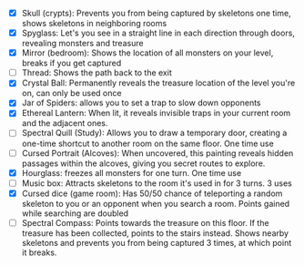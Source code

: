 - [x] Skull (crypts): Prevents you from being captured by skeletons one time,
      shows skeletons in neighboring rooms
- [x] Spyglass: Let's you see in a straight line in each direction through
      doors, revealing monsters and treasure
- [x] Mirror (bedroom): Shows the location of all monsters on your level, breaks
      if you get captured
- [ ] Thread: Shows the path back to the exit
- [x] Crystal Ball: Permanently reveals the treasure location of the level
      you're on, can only be used once
- [x] Jar of Spiders: allows you to set a trap to slow down opponents
- [x] Ethereal Lantern: When lit, it reveals invisible traps in your current
      room and the adjacent ones.
- [ ] Spectral Quill (Study): Allows you to draw a temporary door, creating a
      one-time shortcut to another room on the same floor. One time use
- [ ] Cursed Portrait (Alcoves): When uncovered, this painting reveals hidden
      passages within the alcoves, giving you secret routes to explore.
- [x] Hourglass: freezes all monsters for one turn. One time use
- [ ] Music box: Attracts skeletons to the room it's used in for 3 turns. 3 uses
- [x] Cursed dice (game room): Has 50/50 chance of teleporting a random skeleton
      to you or an opponent when you search a room. Points gained while
      searching are doubled
- [ ] Spectral Compass: Points towards the treasure on this floor. If the
      treasure has been collected, points to the stairs instead. Shows nearby
      skeletons and prevents you from being captured 3 times, at which point it
      breaks.
